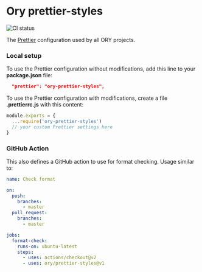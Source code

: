 # Ory prettier-styles

![CI status](https://github.com/ory/prettier-styles/actions/workflows/test.yml/badge.svg)

The [Prettier](https://prettier.io/) configuration used by all ORY projects.

### Local setup

To use the Prettier configuration without modifications, add this line to your
**package.json** file:

```json
  "prettier": "ory-prettier-styles",
```

To use the Prettier configuration with modifications, create a file
**.prettierrc.js** with this content:

```js
module.exports = {
  ...require('ory-prettier-styles')
  // your custom Prettier settings here
}
```

### GitHub Action

This also defines a GitHub action to use for format checking. Usage similar to:

```yaml
name: Check format

on:
  push:
    branches:
      - master
  pull_request:
    branches:
      - master

jobs:
  format-check:
    runs-on: ubuntu-latest
    steps:
      - uses: actions/checkout@v2
      - uses: ory/prettier-styles@v1
```
